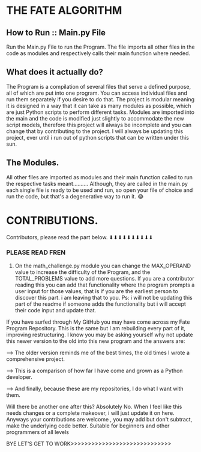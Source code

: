 # THE FATE ALGORITHM

## How to Run :: Main.py File
Run the Main.py File to run the Program. 
The file imports all other files in the code as modules and respectively calls their main function where needed.

## What does it actually do?
The Program is a compilation of several files that serve a defined purpose, all of which are put into one program.
You can access individual files and run them separately if you desire to do that.
The project is modular meaning it is designed in a way that it can take as many modules as possible, which are just Python scripts to perform different tasks.
Modules are imported into the main and the code is modified just slightly to accommodate the new script models, therefore this project will always be incomplete and you can change that by contributing to the project.
I will always be updating this project, ever until i run out of python scripts that can be written under this sun.

## The Modules.
All other files are imported as modules and their main function called to run the respective tasks meant..........
Although, they are called in the main.py each single file is ready to be used and run, so open your file of choice and run the code, but that's a degenerative way to run it. 😂

# CONTRIBUTIONS.
Contributors, please read the part below. ⬇⬇⬇⬇⬇⬇⬇⬇⬇⬇


### PLEASE READ FREN
1. On the math_challenge.py module you can change the MAX_OPERAND value to increase the difficulty of the Program,
and the TOTAL_PROBLEMS value to add more questions. If you are a contributor reading this you can add that functionality
where the program prompts a user input for those values, that is if you are the earliest person to discover this part.
i am leaving that to you. Ps: i will not be updating this part of the readme if someone adds the functionality but i will accept their code input and update that.

If you have surfed through My GitHub you may have come across my Fate Program Repository. This is the same but I am rebuilding every part of it, improving restructuring. 
I know you may be asking yourself why not update this newer version to the old into this new program and the answers are:


  --> The older version reminds me of the best times, the old times I wrote a comprehensive project.
  
  --> This is a comparison of how far I have come and grown as a Python developer.
  
  --> And finally, because these are my repositories, I do what I want with them.

Will there be another one after this? Absolutely No. When I feel like this needs changes or a complete makeover, i will just update it on here. Anyways your contributions are welcome
, you may add but don't subtract, make the underlying code better. Suitable for beginners and other programmers of all levels

BYE LET'S GET TO WORK>>>>>>>>>>>>>>>>>>>>>>>>>>>>>
